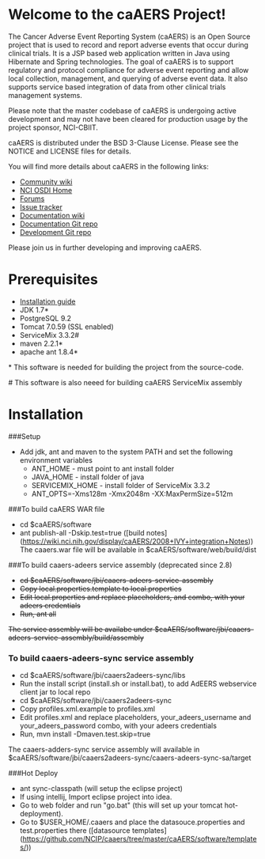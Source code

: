 Welcome to the caAERS Project!
=====================================

The Cancer Adverse Event Reporting System (caAERS) is an Open Source project that is used to record and report
adverse events that occur during clinical trials.
It is a JSP based web application written in Java using Hibernate and Spring technologies.
The goal of caAERS is to support regulatory and protocol compliance for adverse event reporting and allow local collection, management, 
and querying of adverse event data. It also supports service based integration of data from other clinical trials management systems.

Please note that the master codebase of caAERS is undergoing active development and may not have been cleared for production usage by the project sponsor, NCI-CBIIT.

caAERS is distributed under the BSD 3-Clause License.
Please see the NOTICE and LICENSE files for details.

   
 You will find more details about caAERS in the following links:

 * [Community wiki](https://wiki.nci.nih.gov/display/caAERS/caAERS)
 * [NCI OSDI Home](https://github.com/NCIP)
 * [Forums](https://cabig-kc.nci.nih.gov/CTMS/forums/viewforum.php?sid=9580407309499276f76e4aeff745f814)
 * [Issue tracker](https://tracker.nci.nih.gov/browse/CAAERS)
 * [Documentation wiki](https://wiki.nci.nih.gov/display/caAERS/caAERS+Documentation)
 * [Documentation Git repo](https://github.com/NCIP/caaers-docs)
 * [Development Git repo](https://github.com/NCIP/caaers)


Please join us in further developing and improving caAERS.

# Prerequisites
 * [Installation guide](https://wiki.nci.nih.gov/display/caAERS/caAERS+2.8-M3+Quick+Start+Installation+and+Configuration+Guide)
 * JDK 1.7\*
 * PostgreSQL 9.2
 * Tomcat 7.0.59  (SSL enabled)
 * ServiceMix 3.3.2\#
 * maven 2.2.1\*
 * apache ant 1.8.4\* 

 
 \* This software is needed for building the project from the source-code.

 \# This software is also neeed for building caAERS ServiceMix assembly
 
# Installation
###Setup 
  * Add jdk, ant and maven to the system PATH and set the following environment variables
    - ANT_HOME  - must point to ant install folder
    - JAVA_HOME - install folder of java
    - SERVICEMIX_HOME - install folder of ServiceMix 3.3.2
    - ANT_OPTS=-Xms128m -Xmx2048m -XX:MaxPermSize=512m

###To build caAERS WAR file
 * cd $caAERS/software   
 * ant publish-all -Dskip.test=true ([build notes] (https://wiki.nci.nih.gov/display/caAERS/2008+IVY+integration+Notes))
The caaers.war file will be available in $caAERS/software/web/build/dist

###To build caaers-adeers service assembly (deprecated since 2.8)
 * ~~cd $caAERS/software/jbi/caaers-adeers-service-assembly~~
 * ~~Copy local.properties.template to local.properties~~
 * ~~Edit local.properties and replace placeholders, <your adeers username> and <your adeers password> combo, with your adeers credentials~~
 * ~~Run, ant all~~
 
  ~~The service assembly will be availabe under $caAERS/software/jbi/caaers-adeers-service-assembly/build/assembly~~

### To build caaers-adeers-sync service assembly 
 * cd $caAERS/software/jbi/caaers2adeers-sync/libs
 * Run the install script (install.sh or install.bat), to add AdEERS webservice client jar to local repo
 * cd $caAERS/software/jbi/caaers2adeers-sync
 * Copy profiles.xml.example to profiles.xml
 * Edit profiles.xml and replace placeholders, your_adeers_username and your_adeers_password combo, with your adeers credentials
 * Run, mvn install -Dmaven.test.skip=true
 
  The caaers-adders-sync service assembly will available in $caAERS/software/jbi/caaers2adeers-sync/caaers-adeers-sync-sa/target

###Hot Deploy
 * ant sync-classpath (will setup the eclipse project)
 * If using intellij, Import eclipse project into idea.
 * Go to web folder and run "go.bat"  (this will set up your tomcat hot-deployment).
 * Go to $USER_HOME/.caaers and place the datasouce.properties and test.properties there ([datasource templates]
 (https://github.com/NCIP/caaers/tree/master/caAERS/software/templates/))

